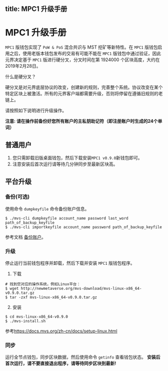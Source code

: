 title: MPC1 升级手册
---

# MPC1 升级手册
`MPC1` 版钱包实现了 `PoW & PoS` 混合共识与 MST 挖矿等新特性。在 `MPC1` 版钱包启用之后，使用老版本钱包发布的交易有可能不能在 `MPC1` 版钱包中通过验证，因此元界决定基于 `MPC1` 版进行硬分叉，分叉时间在第 1924000 个区块高度，大约在2019年2月28日。

什么是硬分叉？

硬分叉是对元界底层协议的改变，创建新的规则，完善整个系统。协议改变在某个特定区块上被激活。所有的元界客户端都需要升级，否则将停留在遵循旧规则的老链上。

请按照如下说明进行升级操作。

**注意: 请在操作前备份好您所有账户的主私钥助记符（即注册账户时生成的24个单词）**

## 普通用户
1. 您只需卸载旧版桌面钱包，然后下载安装`MPC1 v0.9.0`新钱包即可。
2. 注意安装后首次运行请等待几分钟同步至最新区块高。

## 平台升级

### 备份(可选)
使用命令 `dumpkeyfile` 命令备份账户信息。
```
$ ./mvs-cli dumpkeyfile account_name password last_word path_of_backup_keyfile
$ ./mvs-cli importkeyfile account_name password path_of_backup_keyfile
```

参考文档 [备份账户](https://docs.mvs.org/zh-cn/docs/backup-account.html)。

### 升级
停止运行当前钱包程序并卸载，然后下载并安装 `MPC1` 版钱包程序。

1. 下载
```
# 找到您对应的操作系统，例如Linux平台：
$ wget http://newmetaverse.org/mvs-download/mvs-linux-x86_64-v0.9.0.tar.gz
$ tar -zxf mvs-linux-x86_64-v0.9.0.tar.gz

```
2. 安装  
```
$ cd mvs-linux-x86_64-v0.9.0
$ ./mvs-install.sh
```

参考<https://docs.mvs.org/zh-cn/docs/setup-linux.html>

### 同步
运行全节点钱包，同步区块数据，然后使用命令 `getinfo` 查看钱包状态。
**安装后首次运行，请不要直接退出程序，请等待同步区块到最新!**

